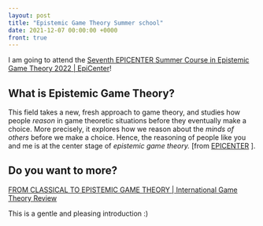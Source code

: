 ```yaml
---
layout: post
title: "Epistemic Game Theory Summer school"
date: 2021-12-07 00:00:00 +0000
front: true
---
```


I am going to attend the [Seventh EPICENTER Summer Course in Epistemic Game Theory 2022 | EpiCenter](https://www.epicenter.name/summercourse/)!

## What is Epistemic Game Theory?

This field takes a new, fresh approach to game theory, and studies how people *reason* in game theoretic situations before they eventually make a choice. More precisely, it explores how we reason about the *minds of others* before we make a choice. Hence, the reasoning of people like you and me is at the center stage of *epistemic game theory.* [from [EPICENTER](https://www.epicenter.name/) ].

## Do you want to more?

[FROM CLASSICAL TO EPISTEMIC GAME THEORY | International Game Theory Review](https://doi.org/10.1142/S0219198914400015)

This is a gentle and pleasing introduction :)


